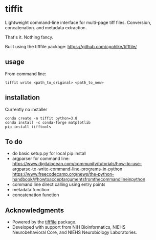# tiffit
Lightweight command-line interface for multi-page tiff files.
Conversion, concatenation. and metadata extraction.

That's it. Nothing fancy.

Built using the tifffile package:
https://github.com/cgohlke/tifffile/

## usage
From command line:

    tiffit write <path_to_original> <path_to_new>


## installation
Currently no installer

    conda create -n tiffit python=3.8
    conda install -c conda-forge matplotlib
    pip install tifftools


## To do
- do basic setup.py for local pip install
- argparser for command line:
  https://www.digitalocean.com/community/tutorials/how-to-use-argparse-to-write-command-line-programs-in-python
  https://www.freecodecamp.org/news/the-python-handbook/#howtoacceptargumentsfromthecommandlineinpython
- command line direct calling using entry points
- metadata function
- concatenation function


## Acknowledgments
- Powered by the [tifffile](https://github.com/cgohlke/tifffile/) package.
- Developed with support from NIH Bioinformatics, NIEHS Neurobehavioral Core, and NIEHS Neurobiology Laboratories.
